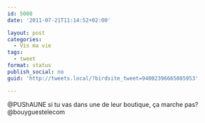 ```yaml
---
id: 5008
date: '2011-07-21T11:14:52+02:00'

layout: post
categories:
  - Vis ma vie
tags:
  - tweet
format: status
publish_social: no
guid: 'http://tweets.local/?birdsite_tweet=94002396665085953'

---
```


@PUShAUNE si tu vas dans une de leur boutique, ça marche pas? @bouyguestelecom